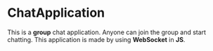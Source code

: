 ChatApplication
===============

This is a **group** chat application. Anyone can join the
group and start chatting.
This application is made by using **WebSocket** in **JS**.
